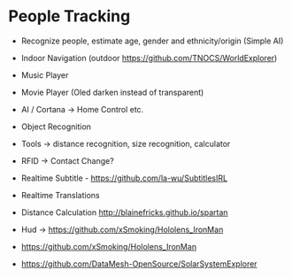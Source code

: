 # People Tracking
- Recognize people, estimate age, gender and ethnicity/origin (Simple AI)
- Indoor Navigation (outdoor https://github.com/TNOCS/WorldExplorer)
- Music Player
- Movie Player (Oled darken instead of transparent)
- AI / Cortana -> Home Control etc.
- Object Recognition
- Tools -> distance recognition, size recognition, calculator
- RFID -> Contact Change? 
- Realtime Subtitle - https://github.com/la-wu/SubtitlesIRL
- Realtime Translations
- Distance Calculation http://blainefricks.github.io/spartan



- Hud -> https://github.com/xSmoking/Hololens_IronMan
- https://github.com/xSmoking/Hololens_IronMan




- https://github.com/DataMesh-OpenSource/SolarSystemExplorer
